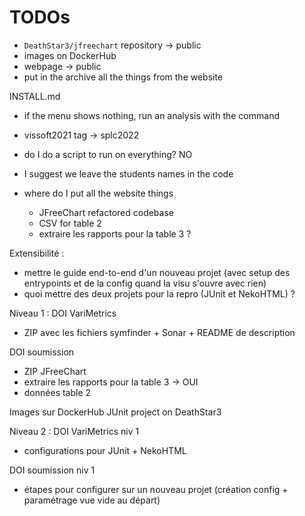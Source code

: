 # TODOs

- `DeathStar3/jfreechart` repository → public
- images on DockerHub
- webpage → public
- put in the archive all the things from the website

INSTALL.md
- if the menu shows nothing, run an analysis with the command
- vissoft2021 tag → splc2022


- do I do a script to run on everything? NO
- I suggest we leave the students names in the code
- where do I put all the website things
  - JFreeChart refactored codebase
  - CSV for table 2
  - extraire les rapports pour la table 3 ?

Extensibilité :
- mettre le guide end-to-end d'un nouveau projet (avec setup des entrypoints et de la config quand la visu s'ouvre avec rien)
- quoi mettre des deux projets pour la repro (JUnit et NekoHTML) ?


Niveau 1 :
DOI VariMetrics
- ZIP avec les fichiers symfinder + Sonar + README de description

DOI soumission
- ZIP JFreeChart
- extraire les rapports pour la table 3 → OUI
- données table 2

Images sur DockerHub
JUnit project on DeathStar3

Niveau 2 :
DOI VariMetrics niv 1
- configurations pour JUnit + NekoHTML

DOI soumission niv 1
- étapes pour configurer sur un nouveau projet (création config + paramétrage vue vide au départ)
